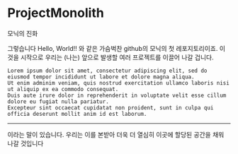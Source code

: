 # ProjectMonolith
모닉의 진화

그렇습니다 Hello, World!! 와 같은 가슴벅찬 github의 모닉의 첫 레포지토리이죠.
이것을 시작으로 우리는 (나는) 앞으로 발생할 여러 프로젝트를 이끌어 나갈 겁니다.

	Lorem ipsum dolor sit amet, consectetur adipiscing elit, sed do eiusmod tempor incididunt ut labore et dolore magna aliqua. 
	Ut enim adminim veniam, quis nostrud exercitation ullamco laboris nisi ut aliquip ex ea commodo consequat. 
	Duis aute irure dolor in reprehenderit in voluptate velit esse cillum dolore eu fugiat nulla pariatur. 
	Excepteur sint occaecat cupidatat non proident, sunt in culpa qui officia deserunt mollit anim id est laborum.
****

이라는 말이 있습니다.
우리는 이를 본받아 더욱 더 열심히 이곳에 할당된 공간을 채워 나갈 것입니다
